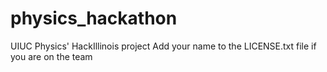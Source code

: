 # physics_hackathon
UIUC Physics' HackIllinois project 
Add your name to the LICENSE.txt file if you are on the team
